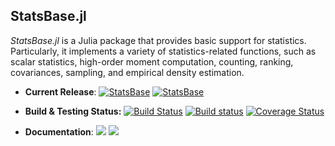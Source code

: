 ## StatsBase.jl

*StatsBase.jl* is a Julia package that provides basic support for statistics. Particularly, it implements a variety of statistics-related functions, such as scalar statistics, high-order moment computation, counting, ranking, covariances, sampling, and empirical density estimation.

- **Current Release**: 
  [![StatsBase](http://pkg.julialang.org/badges/StatsBase_0.5.svg)](http://pkg.julialang.org/?pkg=StatsBase)
  [![StatsBase](http://pkg.julialang.org/badges/StatsBase_0.6.svg)](http://pkg.julialang.org/?pkg=StatsBase)
- **Build & Testing Status:**
  [![Build Status](https://travis-ci.org/JuliaStats/StatsBase.jl.svg?branch=master)](https://travis-ci.org/JuliaStats/StatsBase.jl)
  [![Build status](https://ci.appveyor.com/api/projects/status/fsut3j3onulvws1w?svg=true)](https://ci.appveyor.com/project/nalimilan/statsbase-jl)
  [![Coverage Status](https://coveralls.io/repos/JuliaStats/StatsBase.jl/badge.svg?branch=master)](https://coveralls.io/r/JuliaStats/StatsBase.jl?branch=master)

- **Documentation**: [![][docs-stable-img]][docs-stable-url] [![][docs-latest-img]][docs-latest-url]

[docs-latest-img]: https://img.shields.io/badge/docs-latest-blue.svg
[docs-latest-url]: http://JuliaStats.github.io/StatsBase.jl/latest/

[docs-stable-img]: https://img.shields.io/badge/docs-stable-blue.svg
[docs-stable-url]: http://JuliaStats.github.io/StatsBase.jl/stable/
